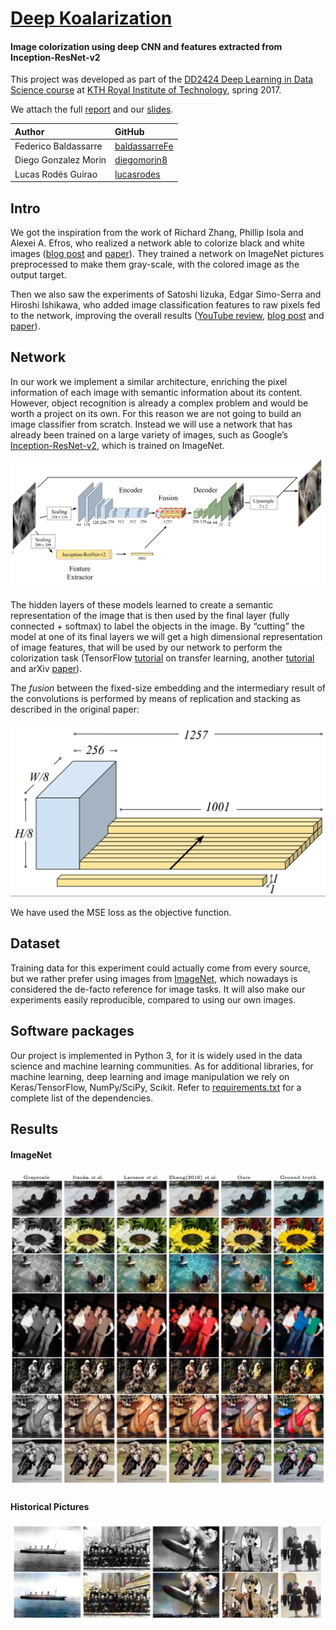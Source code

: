 # [Deep Koalarization](http://lcsrg.me/deep-koalarization)
#### Image colorization using deep CNN and features extracted from Inception-ResNet-v2

This project was developed as part of the [DD2424 Deep Learning in Data Science course](https://www.kth.se/student/kurser/kurs/DD2424?l=en) at [KTH Royal Institute of Technology](http://kth.se), spring 2017.

We attach the full [report](report.pdf) and our [slides](slides.pdf).

| Author               | GitHub                                            |
|:---------------------|:--------------------------------------------------|
| Federico Baldassarre | [baldassarreFe](https://github.com/baldassarreFe) |
| Diego Gonzalez Morin | [diegomorin8](https://github.com/diegomorin8)     |
| Lucas Rodés Guirao   | [lucasrodes](https://github.com/lucasrodes)       |

## Intro
We got the inspiration from the work of Richard Zhang, Phillip Isola and Alexei A. Efros, who realized a network able to colorize black and white images ([blog post](http://richzhang.github.io/colorization/) and [paper](https://arxiv.org/abs/1603.08511)). They trained a network on ImageNet pictures preprocessed to make them gray-scale, with the colored image as the output target.

Then we also saw the experiments of Satoshi Iizuka, Edgar Simo-Serra and Hiroshi Ishikawa, who added image classification features to raw pixels fed to the network, improving the overall results ([YouTube review](https://www.youtube.com/watch?v=MfaTOXxA8dM), [blog post](http://hi.cs.waseda.ac.jp/~iizuka/projects/colorization/en/) and [paper](http://hi.cs.waseda.ac.jp/~iizuka/projects/colorization/data/colorization_sig2016.pdf)).

## Network
In our work we implement a similar architecture, enriching the pixel information of each image with semantic information about its content. However, object recognition is already a complex problem and would be worth a project on its own.
For this reason we are not going to build an image classifier from scratch. Instead we will use a network that has already been trained on a large variety of images, such as Google’s [Inception-ResNet-v2](https://arxiv.org/abs/1602.07261), which is trained on ImageNet.

![Inception v3](assets/our_net.png)

The hidden layers of these models learned to create a semantic representation of the image that is then used by the final layer (fully connected + softmax) to label the objects in the image. By “cutting” the model at one of its final layers we will get a high dimensional representation of image features, that will be used by our network to perform the colorization task (TensorFlow [tutorial](https://www.tensorflow.org/tutorials/image_retraining) on transfer learning, another [tutorial](https://kwotsin.github.io/tech/2017/02/11/transfer-learning.html) and arXiv [paper](https://arxiv.org/abs/1403.6382)).

The _fusion_ between the fixed-size embedding and the intermediary result of the convolutions is performed by means of replication and stacking as described in the original paper:

![Fusion](assets/fusion_layer.png)

We have used the MSE loss as the objective function.

## Dataset
Training data for this experiment could actually come from every source, but we rather prefer using images from [ImageNet](http://www.image-net.org), which nowadays is considered the de-facto reference for image tasks. It will also make our experiments easily reproducible, compared to using our own images.

## Software packages
Our project is implemented in Python 3, for it is widely used in the data science and machine learning communities. As for additional libraries, for machine learning, deep learning and image manipulation we rely on Keras/TensorFlow, NumPy/SciPy, Scikit. Refer to [requirements.txt](requirements.txt) for a complete list of the dependencies.

## Results

#### ImageNet

![ImageNet 1](assets/comparison.png)

#### Historical Pictures

![Historical 1](assets/historical.png)
